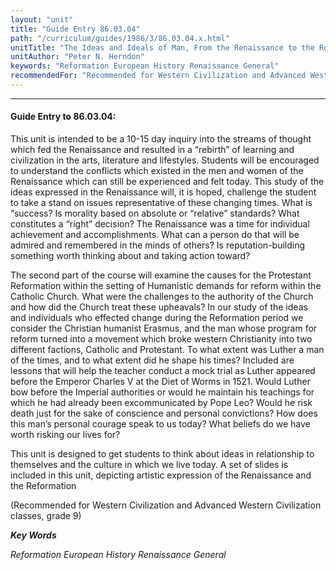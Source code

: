 ```yaml
---
layout: "unit"
title: "Guide Entry 86.03.04"
path: "/curriculum/guides/1986/3/86.03.04.x.html"
unitTitle: "The Ideas and Ideals of Man, From the Renaissance to the Reformation"
unitAuthor: "Peter N. Herndon"
keywords: "Reformation European History Renaissance General"
recommendedFor: "Recommended for Western Civilization and Advanced Western Civilization classes, grade 9"
---
```

<body>
<hr/>
 <h4>
  Guide Entry to 86.03.04:
 </h4>
 This unit is intended to be a 10-15 day inquiry into the streams of thought which fed the Renaissance and resulted in a “rebirth” of learning and civilization in the arts, literature and lifestyles. Students will be encouraged to understand the conflicts which existed in the men and women of the Renaissance which can still be experienced and felt today. This study of the ideas expressed in the Renaissance will, it is hoped, challenge the student to take a stand on issues representative of these changing times. What is “success? Is morality based on absolute or “relative” standards? What constitutes a “right” decision? The Renaissance was a time for individual achievement and accomplishments. What can a person do that will be admired and remembered in the minds of others? Is reputation-building something worth thinking about and taking action toward?
 <p>
  The second part of the course will examine the causes for the Protestant Reformation within the setting of Humanistic demands for reform within the Catholic Church. What were the challenges to the authority of the Church and how did the Church treat these upheavals? In our study of the ideas and individuals who effected change during the Reformation period we consider the Christian humanist Erasmus, and the man whose program for reform turned into a movement which broke western Christianity into two different factions, Catholic and Protestant. To what extent was Luther a man of the times, and to what extent did he shape his times? Included are lessons that will help the teacher conduct a mock trial as Luther appeared before the Emperor Charles V at the Diet of Worms in 1521. Would Luther bow before the Imperial authorities or would he maintain his teachings for which he had already been excommunicated by Pope Leo? Would he risk death just for the sake of conscience and personal convictions? How does this man’s personal courage speak to us today? What beliefs do we have worth risking our lives for?
 </p>
 <p>
  This unit is designed to get students to think about ideas in relationship to themselves and the culture in which we live today. A set of slides is included in this unit, depicting artistic expression of the Renaissance and the Reformation
 </p>
 <p>
  (Recommended for Western Civilization and Advanced Western Civilization classes, grade 9)
 </p>
<p>
  <b>
   <i>
    Key Words
   </i>
  </b>
  <br/>
 </p>
 <p>
  <i>
   Reformation European History Renaissance General
  </i>
 </p>

</body>